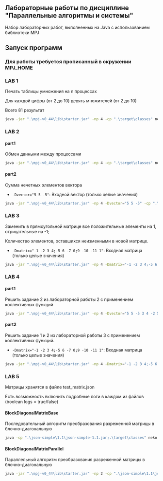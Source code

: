 ## Лабораторные работы по дисциплине "Параллельные алгоритмы и системы"
Набор лабораторных работ, выполненных на Java с использованием библиотеки MPJ

## Запуск программ

### Для работы требуется прописанный в окружении MPJ_HOME

### LAB 1
Печать таблицы умножения на n процессах

Для каждой цифры (от 2 до 10) девять множителей (от 2 до 10)

Всего 81 результат
```bash
java -jar ".\mpj-v0_44\lib\starter.jar" -np 4 -cp ".\target\classes" neko.lab1.part1
```

### LAB 2

#### part1
Обмен данными между процессами
```bash
java -jar ".\mpj-v0_44\lib\starter.jar" -np 4 -cp ".\target\classes" neko.lab2.part1
```

#### part2
Сумма нечетных элементов вектора
- `-Dvector="5 5 -5"`: Входной вектор (только целые значения)
```bash
java -jar ".\mpj-v0_44\lib\starter.jar" -np 4 -Dvector="5 5 -5" -cp ".\target\classes" neko.lab2.part2
```


### LAB 3
Заменить в прямоугольной матрице все положительные элементы на 1, отрицательные на -1;

Количество элементов, оставшихся неизменными в новой матрице.


- `-Dmatrix="-1 -2 3 4;-5 6 -7 0;9 -10 -11 1"`: Входная матрица (только целые значения)
```bash
java -jar ".\mpj-v0_44\lib\starter.jar" -np 4 -Dmatrix="-1 -2 3 4;-5 6 -7 0;9 -10 -11 1" -cp ".\target\classes" neko.lab3.part1
```


### LAB 4

#### part1
Решить задание 2 из лабораторной работы 2 с применением коллективных функций
```bash
java -jar ".\mpj-v0_44\lib\starter.jar" -np 4 -Dvector="5 5 -5 3 4 -2 5 3 5 -9 2 4" -cp ".\target\classes" neko.lab4.part1
```

#### part2
Решить задание 1 и 2 из лабораторной работы 3 с применением коллективных функций.
- `-Dmatrix="-1 -2 3 4;-5 6 -7 0;9 -10 -11 1"`: Входная матрица (только целые значения)
```bash
java -jar ".\mpj-v0_44\lib\starter.jar" -np 4 -Dmatrix="-1 -2 3 4;-5 6 -7 0;9 -10 -11 1" -cp ".\target\classes" neko.lab4.part2
```

### LAB 5

Матрицы хранятся в файле test_matrix.json

Есть возможность включить подробные логи в каждом из файлов (boolean logs = true/false)

#### BlockDiagonalMatrixBase
Последовательный алгоритм преобразования разреженной матрицы в блочно-диагональную
```bash
java -cp ".\json-simple\1.1\json-simple-1.1.jar;.\target\classes" neko.lab5.BlockDiagonalMatrixBase
```

#### BlockDiagonalMatrixParallel
Параллельный алгоритм преобразования разреженной матрицы в блочно-диагональную
```bash
java -jar ".\mpj-v0_44\lib\starter.jar" -np 2 -cp ".\json-simple\1.1\json-simple-1.1.jar;.\target\classes" neko.lab5.BlockDiagonalMatrixParallel
```